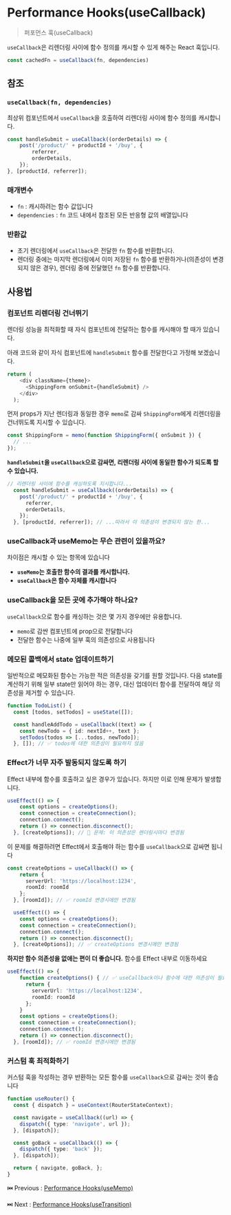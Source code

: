 # Performance Hooks(useCallback)

> 퍼포먼스 훅(useCallback)

`useCallback`은 리렌더링 사이에 함수 정의를 캐시할 수 있게 해주는 React 훅입니다.

```typescript
const cachedFn = useCallback(fn, dependencies)
```

## 참조

### **`useCallback(fn, dependencies)`**

최상위 컴포넌트에서 `useCallback`을 호출하여 리렌더링 사이에 함수 정의를 캐시합니다.

```typescript
const handleSubmit = useCallback((orderDetails) => {
	post('/product/' + productId + '/buy', {
		referrer,
		orderDetails,
	});
}, [productId, referrer]);
```

### 매개변수

- `fn` : 캐시하려는 함수 값입니다
- `dependencies` : `fn` 코드 내에서 참조된 모든 반응형 값의 배열입니다

### 반환값

- 초기 렌더링에서 `useCallback`은 전달한 `fn` 함수를 반환합니다.
- 렌더링 중에는 마지막 렌더링에서 이미 저장된 `fn` 함수를 반환하거나(의존성이 변경되지 않은 경우), 렌더링 중에 전달했던 `fn` 함수를 반환합니다.

## 사용법

### **컴포넌트 리렌더링 건너뛰기**

렌더링 성능을 최적화할 때 자식 컴포넌트에 전달하는 함수를 캐시해야 할 때가 있습니다.

아래 코드와 같이 자식 컴포넌트에 `handleSubmit` 함수를 전달한다고 가정해 보겠습니다.

```typescript
return (
    <div className={theme}>
      <ShippingForm onSubmit={handleSubmit} />
    </div>
  );
```

먼저 props가 지난 렌더링과 동일한 경우 `memo`로 감싸 `ShippingForm`에게 리렌더링을 건너뛰도록 지시할 수 있습니다.

```typescript
const ShippingForm = memo(function ShippingForm({ onSubmit }) {
  // ...
});
```

**`handleSubmit`을 `useCallback`으로 감싸면, 리렌더링 사이에 동일한 함수가 되도록 할 수 있습니다.**

```typescript
// 리렌더링 사이에 함수를 캐싱하도록 지시합니다...
  const handleSubmit = useCallback((orderDetails) => {
    post('/product/' + productId + '/buy', {
      referrer,
      orderDetails,
    });
  }, [productId, referrer]); // ...따라서 이 의존성이 변경되지 않는 한...
```

### ****useCallback과 useMemo는 무슨 관련이 있을까요?****

차이점은 캐시할 수 있는 항목에 있습니다

- **`useMemo`는 호출한 함수의 결과를 캐시합니다.**
- **`useCallback`은 함수 자체를 캐시합니다**

### ****useCallback을 모든 곳에 추가해야 하나요?****

`useCallback`으로 함수를 캐싱하는 것은 몇 가지 경우에만 유용합니다.

- `memo`로 감싼 컴포넌트에 prop으로 전달합니다
- 전달한 함수는 나중에 일부 훅의 의존성으로 사용됩니다

### **메모된 콜백에서 state 업데이트하기**

일반적으로 메모화된 함수는 가능한 적은 의존성을 갖기를 원할 것입니다. 다음 state를 계산하기 위해 일부 state만 읽어야 하는 경우, 대신 업데이터 함수를 전달하여 해당 의존성을 제거할 수 있습니다.

```typescript
function TodoList() {
  const [todos, setTodos] = useState([]);

  const handleAddTodo = useCallback((text) => {
    const newTodo = { id: nextId++, text };
    setTodos(todos => [...todos, newTodo]);
  }, []); // ✅ todos에 대한 의존성이 필요하지 않음
```

### **Effect가 너무 자주 발동되지 않도록 하기**

Effect 내부에 함수를 호출하고 싶은 경우가 있습니다. 하지만 이로 인해 문제가 발생합니다.

```typescript
useEffect(() => {
    const options = createOptions();
    const connection = createConnection();
    connection.connect();
    return () => connection.disconnect();
  }, [createOptions]); // 🔴 문제: 이 의존성은 렌더링시마다 변경됨
```

이 문제를 해결하려면 Effect에서 호출해야 하는 함수를 `useCallback`으로 감싸면 됩니다

```typescript
const createOptions = useCallback(() => {
    return {
      serverUrl: 'https://localhost:1234',
      roomId: roomId
    };
  }, [roomId]); // ✅ roomId 변경시에만 변경됨

  useEffect(() => {
    const options = createOptions();
    const connection = createConnection();
    connection.connect();
    return () => connection.disconnect();
  }, [createOptions]); // ✅ createOptions 변경시에만 변경됨
```

**하지만 함수 의존성을 없애는 편이 더 좋습니다.** 함수를 Effect 내부로 이동하세요

```typescript
useEffect(() => {
    function createOptions() { // ✅ useCallback이나 함수에 대한 의존성이 필요하지 않음!
      return {
        serverUrl: 'https://localhost:1234',
        roomId: roomId
      };
    }
    const options = createOptions();
    const connection = createConnection();
    connection.connect();
    return () => connection.disconnect();
  }, [roomId]); // ✅ roomId 변경시에만 변경됨
```

### **커스텀 훅 최적화하기**

커스텀 훅을 작성하는 경우 반환하는 모든 함수를 `useCallback`으로 감싸는 것이 좋습니다

```typescript
function useRouter() {
  const { dispatch } = useContext(RouterStateContext);

  const navigate = useCallback((url) => {
    dispatch({ type: 'navigate', url });
  }, [dispatch]);

  const goBack = useCallback(() => {
    dispatch({ type: 'back' });
  }, [dispatch]);

  return { navigate, goBack, };
}
```

⏮️ Previous : [Performance Hooks(useMemo)](./009-Performance%20Hooks(useMemo).md)

⏭️ Next : [Performance Hooks(useTransition)](./011-Performance%20Hooks(useTransition).md)